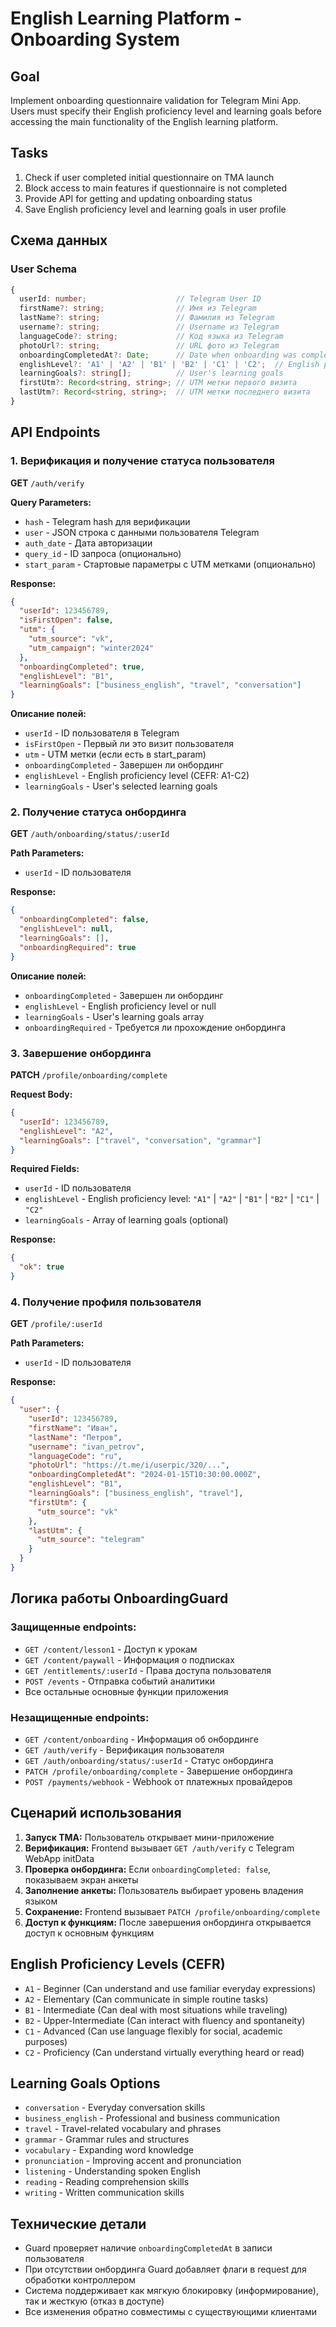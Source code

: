 # English Learning Platform - Onboarding System

## Goal
Implement onboarding questionnaire validation for Telegram Mini App. Users must specify their English proficiency level and learning goals before accessing the main functionality of the English learning platform.

## Tasks
1. Check if user completed initial questionnaire on TMA launch
2. Block access to main features if questionnaire is not completed
3. Provide API for getting and updating onboarding status
4. Save English proficiency level and learning goals in user profile

## Схема данных

### User Schema
```typescript
{
  userId: number;                    // Telegram User ID
  firstName?: string;                // Имя из Telegram
  lastName?: string;                 // Фамилия из Telegram  
  username?: string;                 // Username из Telegram
  languageCode?: string;             // Код языка из Telegram
  photoUrl?: string;                 // URL фото из Telegram
  onboardingCompletedAt?: Date;      // Date when onboarding was completed
  englishLevel?: 'A1' | 'A2' | 'B1' | 'B2' | 'C1' | 'C2';  // English proficiency level (CEFR)
  learningGoals?: string[];          // User's learning goals
  firstUtm?: Record<string, string>; // UTM метки первого визита
  lastUtm?: Record<string, string>;  // UTM метки последнего визита
}
```

## API Endpoints

### 1. Верификация и получение статуса пользователя
**GET** `/auth/verify`

**Query Parameters:**
- `hash` - Telegram hash для верификации
- `user` - JSON строка с данными пользователя Telegram
- `auth_date` - Дата авторизации
- `query_id` - ID запроса (опционально)
- `start_param` - Стартовые параметры с UTM метками (опционально)

**Response:**
```json
{
  "userId": 123456789,
  "isFirstOpen": false,
  "utm": {
    "utm_source": "vk",
    "utm_campaign": "winter2024"
  },
  "onboardingCompleted": true,
  "englishLevel": "B1",
  "learningGoals": ["business_english", "travel", "conversation"]
}
```

**Описание полей:**
- `userId` - ID пользователя в Telegram
- `isFirstOpen` - Первый ли это визит пользователя
- `utm` - UTM метки (если есть в start_param)
- `onboardingCompleted` - Завершен ли онбординг
- `englishLevel` - English proficiency level (CEFR: A1-C2)
- `learningGoals` - User's selected learning goals

### 2. Получение статуса онбординга
**GET** `/auth/onboarding/status/:userId`

**Path Parameters:**
- `userId` - ID пользователя

**Response:**
```json
{
  "onboardingCompleted": false,
  "englishLevel": null,
  "learningGoals": [],
  "onboardingRequired": true
}
```

**Описание полей:**
- `onboardingCompleted` - Завершен ли онбординг
- `englishLevel` - English proficiency level or null
- `learningGoals` - User's learning goals array
- `onboardingRequired` - Требуется ли прохождение онбординга

### 3. Завершение онбординга
**PATCH** `/profile/onboarding/complete`

**Request Body:**
```json
{
  "userId": 123456789,
  "englishLevel": "A2",
  "learningGoals": ["travel", "conversation", "grammar"]
}
```

**Required Fields:**
- `userId` - ID пользователя
- `englishLevel` - English proficiency level: `"A1"` | `"A2"` | `"B1"` | `"B2"` | `"C1"` | `"C2"`
- `learningGoals` - Array of learning goals (optional)

**Response:**
```json
{
  "ok": true
}
```

### 4. Получение профиля пользователя
**GET** `/profile/:userId`

**Path Parameters:**
- `userId` - ID пользователя

**Response:**
```json
{
  "user": {
    "userId": 123456789,
    "firstName": "Иван",
    "lastName": "Петров",
    "username": "ivan_petrov",
    "languageCode": "ru",
    "photoUrl": "https://t.me/i/userpic/320/...",
    "onboardingCompletedAt": "2024-01-15T10:30:00.000Z",
    "englishLevel": "B1",
    "learningGoals": ["business_english", "travel"],
    "firstUtm": {
      "utm_source": "vk"
    },
    "lastUtm": {
      "utm_source": "telegram"
    }
  }
}
```

## Логика работы OnboardingGuard

### Защищенные endpoints:
- `GET /content/lesson1` - Доступ к урокам
- `GET /content/paywall` - Информация о подписках
- `GET /entitlements/:userId` - Права доступа пользователя
- `POST /events` - Отправка событий аналитики
- Все остальные основные функции приложения

### Незащищенные endpoints:
- `GET /content/onboarding` - Информация об онбординге
- `GET /auth/verify` - Верификация пользователя
- `GET /auth/onboarding/status/:userId` - Статус онбординга
- `PATCH /profile/onboarding/complete` - Завершение онбординга
- `POST /payments/webhook` - Webhook от платежных провайдеров

## Сценарий использования

1. **Запуск TMA:** Пользователь открывает мини-приложение
2. **Верификация:** Frontend вызывает `GET /auth/verify` с Telegram WebApp initData
3. **Проверка онбординга:** Если `onboardingCompleted: false`, показываем экран анкеты
4. **Заполнение анкеты:** Пользователь выбирает уровень владения языком
5. **Сохранение:** Frontend вызывает `PATCH /profile/onboarding/complete`
6. **Доступ к функциям:** После завершения онбординга открывается доступ к основным функциям

## English Proficiency Levels (CEFR)

- `A1` - Beginner (Can understand and use familiar everyday expressions)
- `A2` - Elementary (Can communicate in simple routine tasks)
- `B1` - Intermediate (Can deal with most situations while traveling)
- `B2` - Upper-Intermediate (Can interact with fluency and spontaneity)
- `C1` - Advanced (Can use language flexibly for social, academic purposes)
- `C2` - Proficiency (Can understand virtually everything heard or read)

## Learning Goals Options

- `conversation` - Everyday conversation skills
- `business_english` - Professional and business communication
- `travel` - Travel-related vocabulary and phrases
- `grammar` - Grammar rules and structures
- `vocabulary` - Expanding word knowledge
- `pronunciation` - Improving accent and pronunciation
- `listening` - Understanding spoken English
- `reading` - Reading comprehension skills
- `writing` - Written communication skills

## Технические детали

- Guard проверяет наличие `onboardingCompletedAt` в записи пользователя
- При отсутствии онбординга Guard добавляет флаги в request для обработки контроллером
- Система поддерживает как мягкую блокировку (информирование), так и жесткую (отказ в доступе)
- Все изменения обратно совместимы с существующими клиентами
